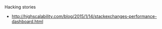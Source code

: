 Hacking stories
* http://highscalability.com/blog/2015/1/14/stackexchanges-performance-dashboard.html
